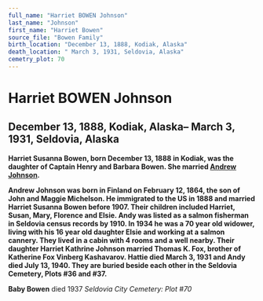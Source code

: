 ```yaml
---
full_name: "Harriet BOWEN Johnson"
last_name: "Johnson"
first_name: "Harriet Bowen"
source_file: "Bowen Family"
birth_location: "December 13, 1888, Kodiak, Alaska"
death_location: " March 3, 1931, Seldovia, Alaska"
cemetry_plot: 70
---
```

# Harriet BOWEN Johnson

## December 13, 1888, Kodiak, Alaska– March 3, 1931, Seldovia, Alaska

**Harriet Susanna Bowen, born December 13, 1888 in Kodiak, was the
daughter of Captain Henry and Barbara Bowen. She married [Andrew
Johnson](Andrew%20Johnson.md).**

**Andrew Johnson was born in Finland on February 12, 1864, the son of
John and Maggie Michelson. He immigrated to the US in 1888 and married
Harriet Susanna Bowen before 1907. Their children included Harriet,
Susan, Mary, Florence and Elsie. Andy was listed as a salmon fisherman
in Seldovia census records by 1910. In 1934 he was a 70 year old
widower, living with his 16 year old daughter Elsie and working at a
salmon cannery. They lived in a cabin with 4 rooms and a well nearby.
Their daughter Harriet Kathrine Johnson married Thomas K. Fox, brother
of Katherine Fox Vinberg Kashavarov. Hattie died March 3, 1931 and Andy
died July 13, 1940. They are buried beside each other in the Seldovia
Cemetery, Plots \#36 and \#37.**

**Baby Bowen** died 1937 *Seldovia City Cemetery: Plot \#70*

